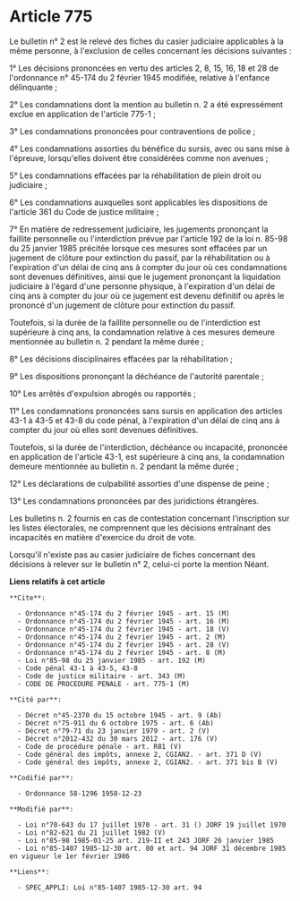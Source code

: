 # Article 775

Le bulletin n° 2 est le relevé des fiches du casier judiciaire applicables à la même personne, à l'exclusion de celles
concernant les décisions suivantes :

1° Les décisions prononcées en vertu des articles 2, 8, 15, 16, 18 et 28 de l'ordonnance n° 45-174 du 2 février 1945
modifiée, relative à l'enfance délinquante ;

2° Les condamnations dont la mention au bulletin n. 2 a été expressément exclue en application de l'article 775-1 ;

3° Les condamnations prononcées pour contraventions de police ;

4° Les condamnations assorties du bénéfice du sursis, avec ou sans mise à l'épreuve, lorsqu'elles doivent être considérées
comme non avenues ;

5° Les condamnations effacées par la réhabilitation de plein droit ou judiciaire ;

6° Les condamnations auxquelles sont applicables les dispositions de l'article 361 du Code de justice militaire ;

7° En matière de redressement judiciaire, les jugements prononçant la faillite personnelle ou l'interdiction prévue par
l'article 192 de la loi n. 85-98 du 25 janvier 1985 précitée lorsque ces mesures sont effacées par un jugement de clôture
pour extinction du passif, par la réhabilitation ou à l'expiration d'un délai de cinq ans à compter du jour où ces
condamnations sont devenues définitives, ainsi que le jugement prononçant la liquidation judiciaire à l'égard d'une personne
physique, à l'expiration d'un délai de cinq ans à compter du jour où ce jugement est devenu définitif ou après le prononcé
d'un jugement de clôture pour extinction du passif.

Toutefois, si la durée de la faillite personnelle ou de l'interdiction est supérieure à cinq ans, la condamnation relative à
ces mesures demeure mentionnée au bulletin n. 2 pendant la même durée ;

8° Les décisions disciplinaires effacées par la réhabilitation ;

9° Les dispositions prononçant la déchéance de l'autorité parentale ;

10° Les arrêtés d'expulsion abrogés ou rapportés ;

11° Les condamnations prononcées sans sursis en application des articles 43-1 à 43-5 et 43-8 du code pénal, à l'expiration
d'un délai de cinq ans à compter du jour où elles sont devenues définitives.

Toutefois, si la durée de l'interdiction, déchéance ou incapacité, prononcée en application de l'article 43-1, est supérieure
à cinq ans, la condamnation demeure mentionnée au bulletin n. 2 pendant la même durée ;

12° Les déclarations de culpabilité assorties d'une dispense de peine ;

13° Les condamnations prononcées par des juridictions étrangères.

Les bulletins n. 2 fournis en cas de contestation concernant l'inscription sur les listes électorales, ne comprennent que les
décisions entraînant des incapacités en matière d'exercice du droit de vote.

Lorsqu'il n'existe pas au casier judiciaire de fiches concernant des décisions à relever sur le bulletin n° 2, celui-ci porte
la mention Néant.

**Liens relatifs à cet article**

	**Cite**:

	  - Ordonnance n°45-174 du 2 février 1945 - art. 15 (M)
	  - Ordonnance n°45-174 du 2 février 1945 - art. 16 (M)
	  - Ordonnance n°45-174 du 2 février 1945 - art. 18 (V)
	  - Ordonnance n°45-174 du 2 février 1945 - art. 2 (M)
	  - Ordonnance n°45-174 du 2 février 1945 - art. 28 (V)
	  - Ordonnance n°45-174 du 2 février 1945 - art. 8 (M)
	  - Loi n°85-98 du 25 janvier 1985 - art. 192 (M)
	  - Code pénal 43-1 à 43-5, 43-8
	  - Code de justice militaire - art. 343 (M)
	  - CODE DE PROCEDURE PENALE - art. 775-1 (M)

	**Cité par**:

	  - Décret n°45-2370 du 15 octobre 1945 - art. 9 (Ab)
	  - Décret n°75-911 du 6 octobre 1975 - art. 6 (Ab)
	  - Décret n°79-71 du 23 janvier 1979 - art. 2 (V)
	  - Décret n°2012-432 du 30 mars 2012 - art. 176 (V)
	  - Code de procédure pénale - art. R81 (V)
	  - Code général des impôts, annexe 2, CGIAN2. - art. 371 D (V)
	  - Code général des impôts, annexe 2, CGIAN2. - art. 371 bis B (V)

	**Codifié par**:

	  - Ordonnance 58-1296 1958-12-23

	**Modifié par**:

	  - Loi n°70-643 du 17 juillet 1970 - art. 31 () JORF 19 juillet 1970
	  - Loi n°82-621 du 21 juillet 1982 (V)
	  - Loi n°85-98 1985-01-25 art. 219-II et 243 JORF 26 janvier 1985
	  - Loi n°85-1407 1985-12-30 art. 80 et art. 94 JORF 31 décembre 1985 en vigueur le 1er février 1986

	**Liens**:

	  - SPEC_APPLI: Loi n°85-1407 1985-12-30 art. 94

